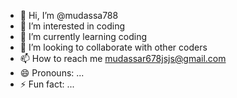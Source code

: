 - 👋 Hi, I’m @mudassa788
- 👀 I’m interested in coding
- 🌱 I’m currently learning coding
- 💞️ I’m looking to collaborate with other coders
- 📫 How to reach me mudassar678jsjs@gmail.com
- 😄 Pronouns: ...
- ⚡ Fun fact: ...

<!---
mudassa788/mudassa788 is a ✨ special ✨ repository because its `README.md` (this file) appears on your GitHub profile.
You can click the Preview link to take a look at your changes.
--->
